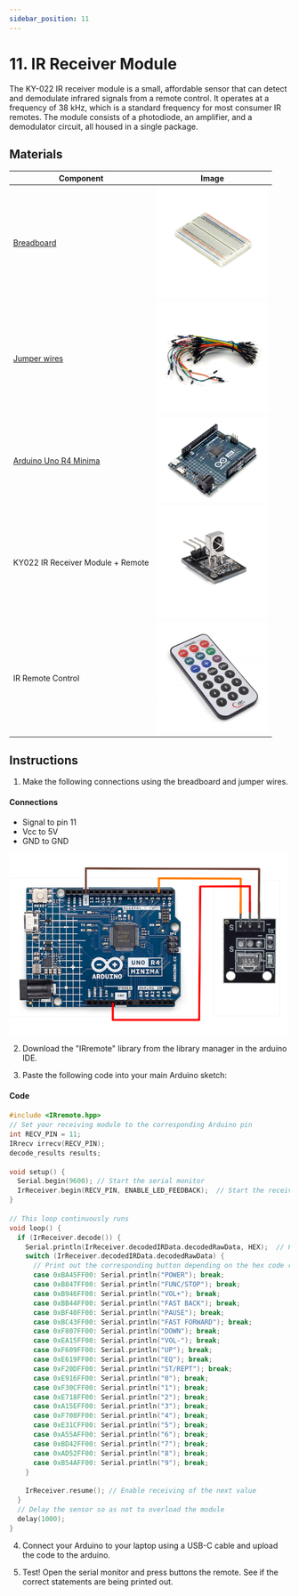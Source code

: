 ```yaml
---
sidebar_position: 11
---
```

# 11. IR Receiver Module
The KY-022 IR receiver module is a small, affordable sensor that can detect and demodulate infrared signals from a remote control. It operates at a frequency of 38 kHz, which is a standard frequency for most consumer IR remotes. The module consists of a photodiode, an amplifier, and a demodulator circuit, all housed in a single package.

## Materials
| Component                                   | Image                                                         |
|---------------------------------------------|---------------------------------------------------------------|
| [Breadboard](https://www.canadarobotix.com/products/160)                                  | <img src="/img/docs/UNO-R4-Starter-Kit/breadboard.webp" width="200" />|
| [Jumper wires](https://www.canadarobotix.com/products/922)                                | <img src="/img/docs/UNO-R4-Starter-Kit/jumper-wires.webp" width="200"  />|
| [Arduino Uno R4 Minima](https://www.canadarobotix.com/collections/featured-1/products/3060)| <img src="/img/docs/UNO-R4-Starter-Kit/arduino-r4-minima.webp" width="200" />|
| KY022 IR Receiver Module + Remote           |  <img src="/img/docs/UNO-R4-Starter-Kit/KY022.jpeg" width="200"  />|
| IR Remote Control                           |  <img src="/img/docs/UNO-R4-Starter-Kit/ir-remote-control.jpg" width="200"  />|

## Instructions

1. Make the following connections using the breadboard and jumper wires.
#### Connections
- Signal to pin 11
- Vcc to 5V
- GND to GND
<img src="/img/docs/UNO-R4-Starter-Kit/KY022.png" width="500" />

2. Download the "IRremote" library from the library manager in the arduino IDE.

3. Paste the following code into your main Arduino sketch:
#### Code
```cpp
#include <IRremote.hpp>
// Set your receiving module to the corresponding Arduino pin
int RECV_PIN = 11;
IRrecv irrecv(RECV_PIN);
decode_results results;

void setup() {
  Serial.begin(9600); // Start the serial monitor
  IrReceiver.begin(RECV_PIN, ENABLE_LED_FEEDBACK);  // Start the receiver
}

// This loop continuously runs
void loop() {
  if (IrReceiver.decode()) {
    Serial.println(IrReceiver.decodedIRData.decodedRawData, HEX);  // Print "old" raw data
    switch (IrReceiver.decodedIRData.decodedRawData) {
      // Print out the corresponding button depending on the hex code received by the module
      case 0xBA45FF00: Serial.println("POWER"); break;
      case 0xB847FF00: Serial.println("FUNC/STOP"); break;
      case 0xB946FF00: Serial.println("VOL+"); break;
      case 0xBB44FF00: Serial.println("FAST BACK"); break;
      case 0xBF40FF00: Serial.println("PAUSE"); break;
      case 0xBC43FF00: Serial.println("FAST FORWARD"); break;
      case 0xF807FF00: Serial.println("DOWN"); break;
      case 0xEA15FF00: Serial.println("VOL-"); break;
      case 0xF609FF00: Serial.println("UP"); break;
      case 0xE619FF00: Serial.println("EQ"); break;
      case 0xF20DFF00: Serial.println("ST/REPT"); break;
      case 0xE916FF00: Serial.println("0"); break;
      case 0xF30CFF00: Serial.println("1"); break;
      case 0xE718FF00: Serial.println("2"); break;
      case 0xA15EFF00: Serial.println("3"); break;
      case 0xF708FF00: Serial.println("4"); break;
      case 0xE31CFF00: Serial.println("5"); break;
      case 0xA55AFF00: Serial.println("6"); break;
      case 0xBD42FF00: Serial.println("7"); break;
      case 0xAD52FF00: Serial.println("8"); break;
      case 0xB54AFF00: Serial.println("9"); break;
    }

    IrReceiver.resume(); // Enable receiving of the next value
  }
  // Delay the sensor so as not to overload the module
  delay(1000);
}
```

4. Connect your Arduino to your laptop using a USB-C cable and upload the code to the arduino.

5. Test! Open the serial monitor and press buttons the remote. See if the correct statements are being printed out.